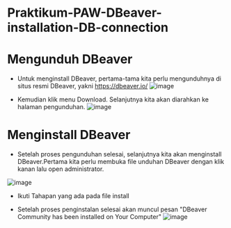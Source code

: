 # Praktikum-PAW-DBeaver-installation-DB-connection

# Mengunduh DBeaver
* Untuk menginstall DBeaver, pertama-tama kita perlu mengunduhnya di situs resmi DBeaver, yakni https://dbeaver.io/
![image](https://user-images.githubusercontent.com/101171434/209485199-b8098179-0fa6-4b6f-8ff0-150f9ed8877d.png)

* Kemudian klik menu Download. Selanjutnya kita akan diarahkan ke halaman pengunduhan.
![image](https://user-images.githubusercontent.com/101171434/209485212-2bce835c-b412-4db0-a33e-0141cdecd02f.png)

# Menginstall DBeaver
* Setelah proses pengunduhan selesai, selanjutnya kita akan menginstall DBeaver.Pertama kita perlu membuka file unduhan DBeaver dengan klik kanan lalu open administrator. 

![image](https://user-images.githubusercontent.com/101171434/209485546-923d109d-66e1-4772-8463-1d6ee00b0d5e.png)

* Ikuti Tahapan yang ada pada file install

* Setelah proses penginstalan selesai akan muncul pesan "DBeaver Community has been installed on Your Computer"
![image](https://user-images.githubusercontent.com/101171434/209485591-d6dd4dc9-969b-4b39-a99b-6b18814a34dc.png)

